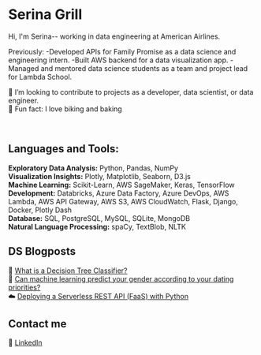 # Serina Grill 
Hi, I'm Serina-- working in data engineering at American Airlines.

Previously:
-Developed APIs for Family Promise as a data science and engineering intern.
-Built AWS backend for a data visualization app.
-Managed and mentored data science students as a team and project lead for Lambda School.

👯 I’m looking to contribute to projects as a developer, data scientist, or data engineer.<br>
🍰 Fun fact: I love biking and baking<br>

<br />



## Languages and Tools:
<b>Exploratory Data Analysis:</b> Python, Pandas, NumPy<br/>
<b>Visualization Insights:</b> Plotly, Matplotlib, Seaborn, D3.js<br/>
<b>Machine Learning:</b> Scikit-Learn, AWS SageMaker,  Keras, TensorFlow<br/>
<b>Development:</b> Databricks, Azure Data Factory, Azure DevOps, AWS Lambda, AWS API Gateway, AWS S3, AWS CloudWatch, Flask, Django, Docker, Plotly Dash<br/>
<b>Database:</b> SQL, PostgreSQL, MySQL, SQLite, MongoDB<br/>
<b>Natural Language Processing:</b> spaCy, TextBlob, NLTK


## DS Blogposts

<!-- BLOG-POST-LIST:START -->
🌲 [What is a Decision Tree Classifier?](https://medium.com/@serinagrill/what-is-a-decision-tree-classifier-f4bdf4be8d8b)<br>
🔮 [Can machine learning predict your gender according to your dating priorities?](https://medium.com/@serinagrill/predictive-modeling-heterosexual-gender-differences-in-opposite-sex-trait-preferences-97792c50891e)<br>
☁️ [Deploying a Serverless REST API (FaaS) with Python](https://serinagrill.medium.com/deploying-a-serverless-rest-api-faas-with-python-part-1-f47b6b8fde3)
<!-- BLOG-POST-LIST:END -->

## Contact me

🔗 [LinkedIn](https://www.linkedin.com/in/serinagrill/)
